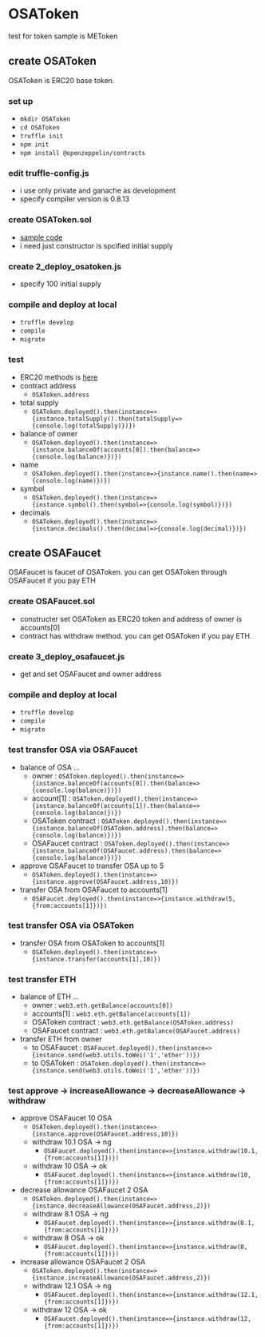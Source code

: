 # OSAToken
test for token sample is METoken


## create OSAToken
OSAToken is ERC20 base token. 
### set up
- `mkdir OSAToken`
- `cd OSAToken`
- `truffle init`
- `npm init`
- `npm install @openzeppelin/contracts`
### edit truffle-config.js
- i use only private and ganache as development
- specify compiler version is 0.8.13
### create OSAToken.sol
- [sample code](https://docs.openzeppelin.com/contracts/4.x/erc20)
- i need just constructor is spcified initial supply
### create 2_deploy_osatoken.js
- specify 100 initial supply
### compile and deploy at local
- `truffle develop`
- `compile`
- `migrate`
### test
- ERC20 methods is [here](https://github.com/OpenZeppelin/openzeppelin-contracts/blob/master/contracts/token/ERC20/ERC20.sol)
- contract address
  - `OSAToken.address`
- total supply
  - `OSAToken.deployed().then(instance=>{instance.totalSupply().then(totalSupply=>{console.log(totalSupply)})})`
- balance of owner
  - `OSAToken.deployed().then(instance=>{instance.balanceOf(accounts[0]).then(balance=>{console.log(balance)})})`
- name
  - `OSAToken.deployed().then(instance=>{instance.name().then(name=>{console.log(name)})})`
- symbol
  - `OSAToken.deployed().then(instance=>{instance.symbol().then(symbol=>{console.log(symbol)})})`
- decimals
  - `OSAToken.deployed().then(instance=>{instance.decimals().then(decimal=>{console.log(decimal)})})`


## create OSAFaucet
OSAFaucet is faucet of OSAToken. you can get OSAToken through OSAFaucet if you pay ETH
### create OSAFaucet.sol
- constructer set OSAToken as ERC20 token and address of owner is accounts[0]
- contract has withdraw method. you can get OSAToken if you pay ETH.
### create 3_deploy_osafaucet.js
- get and set OSAFaucet and owner address 
### compile and deploy at local
- `truffle develop`
- `compile`
- `migrate`
### test transfer OSA via OSAFaucet
- balance of OSA ...
  - owner : `OSAToken.deployed().then(instance=>{instance.balanceOf(accounts[0]).then(balance=>{console.log(balance)})})`
  - account[1] : `OSAToken.deployed().then(instance=>{instance.balanceOf(accounts[1]).then(balance=>{console.log(balance)})})`
  - OSAToken contract : `OSAToken.deployed().then(instance=>{instance.balanceOf(OSAToken.address).then(balance=>{console.log(balance)})})`
  - OSAFaucet contract : `OSAToken.deployed().then(instance=>{instance.balanceOf(OSAFaucet.address).then(balance=>{console.log(balance)})})`
- approve OSAFaucet to transfer OSA up to 5
  - `OSAToken.deployed().then(instance=>{instance.approve(OSAFaucet.address,10)})`
- transfer OSA from OSAFaucet to accounts[1]
  - `OSAFaucet.deployed().then(instance=>{instance.withdraw(5,{from:accounts[1]})})`
### test transfer OSA via OSAToken
- transfer OSA from OSAToken to accounts[1] 
  - `OSAToken.deployed().then(instance=>{instance.transfer(accounts[1],10)})`
### test transfer ETH
- balance of ETH ...
  - owner : `web3.eth.getBalance(accounts[0])`
  - accounts[1] : `web3.eth.getBalance(accounts[1])`
  - OSAToken contract : `web3.eth.getBalance(OSAToken.address)`
  - OSAFaucet contract : `web3.eth.getBalance(OSAFaucet.address)`
- transfer ETH from owner
  - to OSAFaucet : `OSAFaucet.deployed().then(instance=>{instance.send(web3.utils.toWei('1','ether'))})`
  - to OSAToken : `OSAToken.deployed().then(instance=>{instance.send(web3.utils.toWei('1','ether'))})`
### test approve -> increaseAllowance -> decreaseAllowance -> withdraw
- approve OSAFaucet 10 OSA
  - `OSAToken.deployed().then(instance=>{instance.approve(OSAFaucet.address,10)})`
  - withdraw 10.1 OSA -> ng
    - `OSAFaucet.deployed().then(instance=>{instance.withdraw(10.1,{from:accounts[1]})})`
  - withdraw 10 OSA -> ok
    - `OSAFaucet.deployed().then(instance=>{instance.withdraw(10,{from:accounts[1]})})`
- decrease allowance OSAFaucet 2 OSA
  - `OSAToken.deployed().then(instance=>{instance.decreaseAllowance(OSAFaucet.address,2)})`
  - withdraw 8.1 OSA -> ng
    - `OSAFaucet.deployed().then(instance=>{instance.withdraw(8.1,{from:accounts[1]})})`
  - withdraw 8 OSA -> ok
    - `OSAFaucet.deployed().then(instance=>{instance.withdraw(8,{from:accounts[1]})})`
- increase allowance OSAFaucet 2 OSA
  - `OSAToken.deployed().then(instance=>{instance.increaseAllowance(OSAFaucet.address,2)})`
  - withdraw 12.1 OSA -> ng
    - `OSAFaucet.deployed().then(instance=>{instance.withdraw(12.1,{from:accounts[1]})})`
  - withdraw 12 OSA -> ok
    - `OSAFaucet.deployed().then(instance=>{instance.withdraw(12,{from:accounts[1]})})`